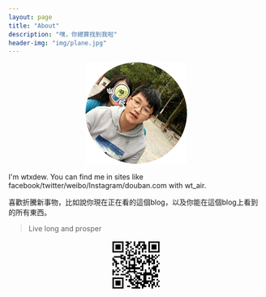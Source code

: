 ```yaml
---
layout: page
title: "About"
description: "嘿，你總算找到我啦"
header-img: "img/plane.jpg"
---
```


<center>
    <p><img src="https://raw.githubusercontent.com/wtxdew/wtxdew.github.io/master/img/face.jpg"></p>
</center>

I'm wtxdew. You can find me in sites like facebook/twitter/weibo/Instagram/douban.com with wt_air.

喜歡折騰新事物，比如說你現在正在看的這個blog，以及你能在這個blog上看到的所有東西。

> Live long and prosper

<center>
    <p><img src="https://raw.githubusercontent.com/wtxdew/wtxdew.github.io/master/img/QR%20code.png" align="center"></p>
</center>
